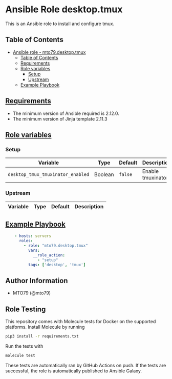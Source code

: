 Ansible Role desktop.tmux
=========

This is an Ansible role to install and configure tmux.


Table of Contents
-----------------

- [Ansible role - mto79.desktop.tmux](#ansible-role---mto79desktoptmux)
  - [Table of Contents](#table-of-contents)
  - [Requirements](#requirements)
  - [Role variables](#role-variables)
    - [Setup](#setup)
    - [Upstream](#upstream)
  - [Example Playbook](#example-playbook)

## [Requirements](#requirements)

- The minimum version of Ansible required is 2.12.0.
- The minimum version of Jinja template 2.11.3

## [Role variables](#role-variables)

### Setup

| Variable | Type | Default | Description |
| ------------------------------ | ------- | ------- | ----------- |
| `desktop_tmux_tmuxinator_enabled` | Boolean | `false` | Enable tmuxinator |


### Upstream

| Variable | Type | Default | Description |
| -------- | ---- | ------- | ----------- |

## [Example Playbook](#example-playbook)

```yaml
    - hosts: servers
      roles:
        - role: "mto79.desktop.tmux"
          vars:
            __role_action:
              - "setup"
          tags: ['desktop', 'tmux']

```

Author Information
------------------

- MTO79 (@mto79)

Role Testing
------------

This repository comes with Molecule tests for Docker on the supported platforms.
Install Molecule by running

```bash
pip3 install -r requirements.txt
```

Run the tests with

```bash
molecule test
```

These tests are automatically ran by GitHub Actions on push. If the tests are successful, the role is automatically published to Ansible Galaxy.

